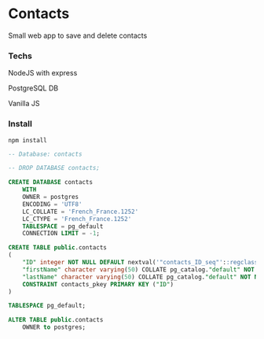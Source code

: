 # Contacts

Small web app to save and delete contacts

### Techs

NodeJS with express

PostgreSQL DB

Vanilla JS


### Install

~~~
npm install
~~~

~~~sql
-- Database: contacts

-- DROP DATABASE contacts;

CREATE DATABASE contacts
    WITH 
    OWNER = postgres
    ENCODING = 'UTF8'
    LC_COLLATE = 'French_France.1252'
    LC_CTYPE = 'French_France.1252'
    TABLESPACE = pg_default
    CONNECTION LIMIT = -1;

CREATE TABLE public.contacts
(
    "ID" integer NOT NULL DEFAULT nextval('"contacts_ID_seq"'::regclass),
    "firstName" character varying(50) COLLATE pg_catalog."default" NOT NULL,
    "lastName" character varying(50) COLLATE pg_catalog."default" NOT NULL,
    CONSTRAINT contacts_pkey PRIMARY KEY ("ID")
)

TABLESPACE pg_default;

ALTER TABLE public.contacts
    OWNER to postgres;
~~~